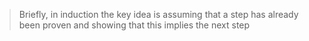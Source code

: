 > Briefly, in induction the key idea is assuming that a step has already been proven and showing that this implies the next step 